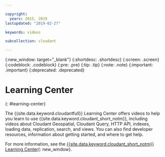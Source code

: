 ```yaml
---

copyright:
  years: 2015, 2019
lastupdated: "2019-02-27"

keywords: videos

subcollection: cloudant

---
```


{:new_window: target="_blank"}
{:shortdesc: .shortdesc}
{:screen: .screen}
{:codeblock: .codeblock}
{:pre: .pre}
{:tip: .tip}
{:note: .note}
{:important: .important}
{:deprecated: .deprecated}

<!-- Acrolinx: 2018-10-05 -->

# Learning Center
{: #learning-center}

The {{site.data.keyword.cloudantfull}} Learning Center offers videos to help you learn to use {{site.data.keyword.cloudant_short_notm}}, including videos about Cloudant Geospatial, Cloudant Query, HTTP API, indexes, loading data, replication, search, and views. You can also find developer resources, information about getting started, and where to get help. 

For more information, see the [{{site.data.keyword.cloudant_short_notm}} Learning Center](http://ibm.biz/cloudant-learning){: new_window}.